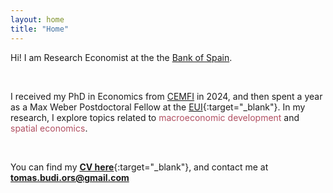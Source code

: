```yaml
---
layout: home
title: "Home"
---
```


Hi! I am Research Economist at the the [Bank of Spain](https://www.bde.es/wbe/en/).
<!--Hi! I am Max Weber Postdoctoral Fellow in Economics at the [EUI](https://www.eui.eu/en/academic-units/department-of-economics){:target="_blank"}.
In September 2025, I will join the [Bank of Spain](https://www.bde.es/investigador/en/) as a research economist.-->

&nbsp;

I received my PhD in Economics from [CEMFI](https://www.cemfi.es/) in 2024, and then spent a year as a Max Weber Postdoctoral Fellow at the [EUI](https://www.eui.eu/en/academic-units/department-of-economics){:target="_blank"}. In my research, I explore topics related to <span style="color: #b04f61;">macroeconomic development</span> and <span style="color: #b04f61;">spatial economics</span>.
<!--My research focuses on <span style="color: #b04f61;">macroeconomic development</span> and <span style="color: #b04f61;">spatial economics</span>. -->



&nbsp;

You can find my [<b>CV here</b>](/cv/CV_BudiOrs.pdf){:target="_blank"}, and contact me at [<b>tomas.budi.ors@gmail.com</b>](mailto:tomas.budi.ors@gmail.com)

&nbsp;
<!-- &nbsp; -->

<!--u>Contact</u>: [tomas.budi@cemfi.edu.es](mailto:tomas.budi@cemfi.edu.es)-->

<!--u>References</u>:  
[<span style="font-size: 15px; color: #4FB09E;">Josep Pijoan-Mas</span>](mailto:pijoan@cemfi.es)<span style="font-size: 15px;"> (advisor), </span>[<span style="font-size: 15px; color: #4FB09E;">Nezih Guner</span>](mailto:nezih.guner@cemfi.es)<span style="font-size: 15px;">, and </span>[<span style="font-size: 15px; color: #4FB09E;">Michael Waugh</span>](mailto:michael.e.waugh@gmail.com)-->
